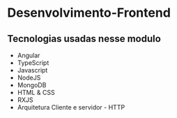 # Desenvolvimento-Frontend 

## Tecnologias usadas nesse modulo

- Angular
- TypeScript
- Javascript
- NodeJS
- MongoDB
- HTML & CSS
- RXJS
- Arquitetura Cliente e servidor - HTTP